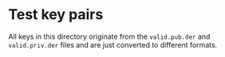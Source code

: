 # Test key pairs

All keys in this directory originate from the `valid.pub.der` and
`valid.priv.der` files and are just converted to different formats.
